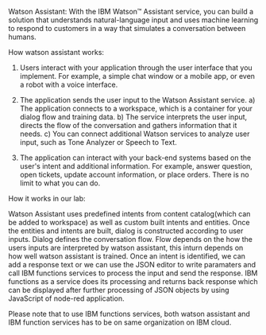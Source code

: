 Watson Assistant:
With the IBM Watson™ Assistant service, you can build a solution that understands natural-language input and uses machine learning to respond to customers in a way that simulates a conversation between humans.

How watson assistant works:
1) Users interact with your application through the user interface that you implement. For example, a simple chat window or a mobile app, or even a robot with a voice interface.

2) The application sends the user input to the Watson Assistant service.
	a) The application connects to a workspace, which is a container for your dialog flow and training data.
	b) The service interprets the user input, directs the flow of the conversation and gathers information that it needs.
	c) You can connect additional Watson services to analyze user input, such as Tone Analyzer or Speech to Text.

3) The application can interact with your back-end systems based on the user's intent and additional information. For example, answer question, open tickets, update account information, or place orders. There is no limit to what you can do.

How it works in our lab:

Watson Assistant uses predefined intents from content catalog(which can be added to workspace) as well as custom built intents and entities. Once the entities and intents are built, dialog is constructed according to user inputs. Dialog defines the conversation flow. Flow depends on the how the users inputs are interpreted by watson assistant, this inturn depends on how well watson assistant is trained. Once an intent is identified, we can add a response text or we can use the JSON editor to write paramaters and call IBM functions services to process the input and send the response.
IBM functions as a service does its processing and returns back response which can be displayed after further processing of JSON objects by using JavaScript of node-red application.

Please note that to use IBM functions services, both watson assistant and IBM function services has to be on same organization on IBM cloud.

